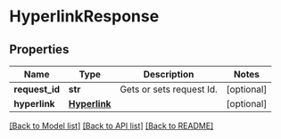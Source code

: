 # HyperlinkResponse

## Properties
Name | Type | Description | Notes
------------ | ------------- | ------------- | -------------
**request_id** | **str** | Gets or sets request Id. | [optional] 
**hyperlink** | [**Hyperlink**](Hyperlink.md) |  | [optional] 

[[Back to Model list]](../README.md#documentation-for-models) [[Back to API list]](../README.md#documentation-for-api-endpoints) [[Back to README]](../README.md)


